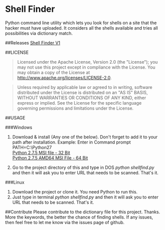 Shell Finder
=======

Python command line utility which lets you look for shells on a site that the hacker must have uploaded. It considers all the shells available and tries all possibilities via dictionary match.							
								
##Releases
[Shell Finder V1 ](https://github.com/nginxdex/admin-shellfind)					


##LICENSE

> Licensed under the Apache License, Version 2.0 (the "License"); you
may not use this project except in compliance with the License. You 
may obtain a copy of the License at 
> http://www.apache.org/licenses/LICENSE-2.0.

>Unless required by applicable law or agreed to in writing, software 
distributed under the License is distributed on an "AS IS" BASIS, 
WITHOUT WARRANTIES OR CONDITIONS OF ANY KIND, either express or 
implied. See the License for the specific language governing 
permissions and limitations under the License.

##USAGE

###Windows

1. Download & install (Any one of the below). Don't forget to add it to your path after installation. Example: Enter in Command prompt PATH=C:\Python27			
[Python 2.7.5 MSI file - 32 Bit ](http://www.python.org/ftp/python/2.7.5/python-2.7.5.msi)					
[Python 2.7.5 AMD64 MSI File - 64 Bit ](http://www.python.org/ftp/python/2.7.5/python-2.7.5.amd64.msi)				

2. Go to the project directory of this and type in DOS *python shellfind.py* and then it will ask you to enter URL that needs to be scanned. That's it.				

###Linux

1. Download the project or clone it. You need Python to run this.								
2. Just type in terminal *python shellfind.py* and then it will ask you to enter URL that needs to be scanned. That's it.				
					
##Contribute
Please contribute to the dictionary file for this project. Thanks. More the keywords, the better the chance of finding shells.
If any issues, then feel free to let me know via the issues page of github.
